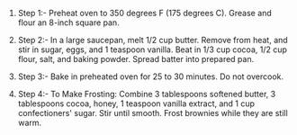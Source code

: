 
1) Step 1:-
   Preheat oven to 350 degrees F (175 degrees C). Grease and flour an 8-inch square pan.

2) Step 2:-
   In a large saucepan, melt 1/2 cup butter. Remove from heat, and stir in sugar, eggs, and 1 teaspoon vanilla. Beat in 1/3 cup cocoa, 1/2 cup flour, salt, and baking powder. Spread batter into prepared pan.

3) Step 3:-
   Bake in preheated oven for 25 to 30 minutes. Do not overcook.

4) Step 4:-
   To Make Frosting: Combine 3 tablespoons softened butter, 3 tablespoons cocoa, honey, 1 teaspoon vanilla extract, and 1 cup confectioners' sugar. Stir until smooth. Frost brownies while they are still warm.